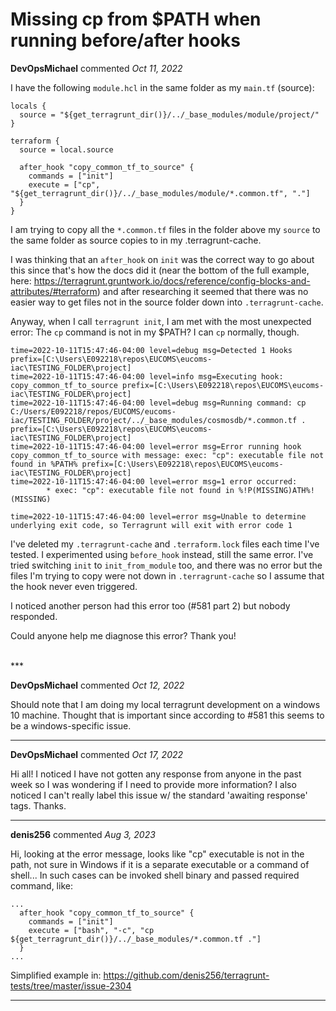 # Missing cp from $PATH when running before/after hooks

**DevOpsMichael** commented *Oct 11, 2022*

I have the following `module.hcl` in the same folder as my `main.tf` (source):
```
locals {
  source = "${get_terragrunt_dir()}/../_base_modules/module/project/"
}

terraform {
  source = local.source

  after_hook "copy_common_tf_to_source" {
    commands = ["init"]
    execute = ["cp", "${get_terragrunt_dir()}/../_base_modules/module/*.common.tf", "."]
  }
}
```
I am trying to copy all the `*.common.tf` files in the folder above my `source` to the same folder as source copies to in my .terragrunt-cache.

I was thinking that an `after_hook` on `init` was the correct way to go about this since that's how the docs did it (near the bottom of the full example, here: https://terragrunt.gruntwork.io/docs/reference/config-blocks-and-attributes/#terraform) and after researching it seemed that there was no easier way to get files not in the source folder down into `.terragrunt-cache`.

Anyway, when I call `terragrunt init`, I am met with the most unexpected error: The `cp` command is not in my $PATH? I can `cp` normally, though.
```
time=2022-10-11T15:47:46-04:00 level=debug msg=Detected 1 Hooks prefix=[C:\Users\E092218\repos\EUCOMS\eucoms-iac\TESTING_FOLDER\project]
time=2022-10-11T15:47:46-04:00 level=info msg=Executing hook: copy_common_tf_to_source prefix=[C:\Users\E092218\repos\EUCOMS\eucoms-iac\TESTING_FOLDER\project]
time=2022-10-11T15:47:46-04:00 level=debug msg=Running command: cp C:/Users/E092218/repos/EUCOMS/eucoms-iac/TESTING_FOLDER/project/../_base_modules/cosmosdb/*.common.tf . prefix=[C:\Users\E092218\repos\EUCOMS\eucoms-iac\TESTING_FOLDER\project]
time=2022-10-11T15:47:46-04:00 level=error msg=Error running hook copy_common_tf_to_source with message: exec: "cp": executable file not found in %PATH% prefix=[C:\Users\E092218\repos\EUCOMS\eucoms-iac\TESTING_FOLDER\project]
time=2022-10-11T15:47:46-04:00 level=error msg=1 error occurred:
        * exec: "cp": executable file not found in %!P(MISSING)ATH%!
(MISSING)

time=2022-10-11T15:47:46-04:00 level=error msg=Unable to determine underlying exit code, so Terragrunt will exit with error code 1
```

I've deleted my `.terragrunt-cache` and `.terraform.lock` files each time I've tested. I experimented using `before_hook` instead, still the same error. I've tried switching `init` to `init_from_module` too, and there was no error but the files I'm trying to copy were not down in `.terragrunt-cache` so I assume that the hook never even triggered.

I noticed another person had this error too (#581 part 2) but nobody responded.

Could anyone help me diagnose this error?
Thank you!

<br />
***


**DevOpsMichael** commented *Oct 12, 2022*

Should note that I am doing my local terragrunt development on a windows 10 machine. Thought that is important since according to #581 this seems to be a windows-specific issue.
***

**DevOpsMichael** commented *Oct 17, 2022*

Hi all!
I noticed I have not gotten any response from anyone in the past week so I was wondering if I need to provide more information?
I also noticed I can't really label this issue w/ the standard 'awaiting response' tags.
Thanks.
***

**denis256** commented *Aug 3, 2023*

Hi,
looking at the error message, looks like "cp" executable is not in the path, not sure in Windows if it is a separate executable or a command of shell...
In such cases can be invoked shell binary and passed required command, like:

```
...
  after_hook "copy_common_tf_to_source" {
    commands = ["init"]
    execute = ["bash", "-c", "cp ${get_terragrunt_dir()}/../_base_modules/*.common.tf ."]
  }
...
```

Simplified example in: https://github.com/denis256/terragrunt-tests/tree/master/issue-2304
***

